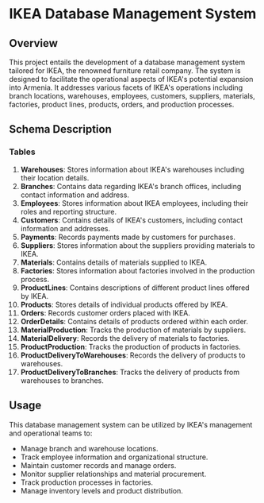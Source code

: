 # IKEA Database Management System

## Overview

This project entails the development of a database management system tailored for IKEA, the renowned furniture retail company. The system is designed to facilitate the operational aspects of IKEA's potential expansion into Armenia. It addresses various facets of IKEA's operations including branch locations, warehouses, employees, customers, suppliers, materials, factories, product lines, products, orders, and production processes.

## Schema Description

### Tables

1. **Warehouses**: Stores information about IKEA's warehouses including their location details.
2. **Branches**: Contains data regarding IKEA's branch offices, including contact information and address.
3. **Employees**: Stores information about IKEA employees, including their roles and reporting structure.
4. **Customers**: Contains details of IKEA's customers, including contact information and addresses.
5. **Payments**: Records payments made by customers for purchases.
6. **Suppliers**: Stores information about the suppliers providing materials to IKEA.
7. **Materials**: Contains details of materials supplied to IKEA.
8. **Factories**: Stores information about factories involved in the production process.
9. **ProductLines**: Contains descriptions of different product lines offered by IKEA.
10. **Products**: Stores details of individual products offered by IKEA.
11. **Orders**: Records customer orders placed with IKEA.
12. **OrderDetails**: Contains details of products ordered within each order.
13. **MaterialProduction**: Tracks the production of materials by suppliers.
14. **MaterialDelivery**: Records the delivery of materials to factories.
15. **ProductProduction**: Tracks the production of products in factories.
16. **ProductDeliveryToWarehouses**: Records the delivery of products to warehouses.
17. **ProductDeliveryToBranches**: Tracks the delivery of products from warehouses to branches.

## Usage

This database management system can be utilized by IKEA's management and operational teams to:

- Manage branch and warehouse locations.
- Track employee information and organizational structure.
- Maintain customer records and manage orders.
- Monitor supplier relationships and material procurement.
- Track production processes in factories.
- Manage inventory levels and product distribution.
